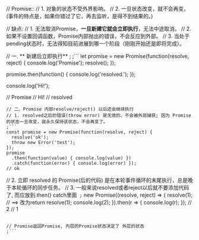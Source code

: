 // Promise::
// 1. 对象的状态不受外界影响。
// 2. 一旦状态改变，就不会再变， (事件的特点是，如果你错过了它，再去监听，是得不到结果的。)

// 缺点:
// 1. 无法取消Promise，**一旦新建它就会立即执行**，无法中途取消。
// 2. 如果不设置回调函数，Promise内部抛出的错误，不会反应到外部。
// 3. 当处于pending状态时，无法得知目前进展到哪一个阶段（刚刚开始还是即将完成）。

// 一. ** 新建后立即执行** ;
;```
let promise = new Promise(function(resolve, reject) {
  console.log('Promise');
  resolve();
});

promise.then(function() {
  console.log('resolved.');
});

console.log('Hi!');

// Promise
// Hi!
// resolved
```
// 二、Promise 内部resolve/reject() 以后还会继续执行
// 1. resolved之后的错误(throw error) 是无效的、不会被外部捕获; 因为 Promise 的状态一旦改变，就永久保持该状态，不会再变了。
;```
const promise = new Promise(function(resolve, reject) {
  resolve('ok');
  throw new Error('test');
});
promise
  .then(function(value) { console.log(value) })
  .catch(function(error) { console.log(error) });
// ok
```

// 2. 立即 resolved 的 Promise(后的代码) 是在本轮事件循环的末尾执行，总是晚于本轮循环的同步任务。
// 3. 一般来说resolved或者reject以后就不要添加代码了, 而应放到.then() catch里面```
;```
new Promise((resolve, reject) => {
  resolve(1); // ==> 改为return resolve(1);
  console.log(2);
}).then(r => {
  console.log(r);
});
// 2
// 1
```

// Promise返回Promise, 内层的Promise状态决定了 外层的状态
;```
```
